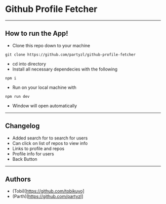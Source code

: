 # Github Profile Fetcher
---
## How to run the App!
- Clone this repo down to your machine
```
git clone https://github.com/partyzl/github-profile-fetcher
```
- cd into directory
- Install all necessary dependecies with the following
```
npm i
```
- Run on your local machine with
```
npm run dev
```
- Window will open automatically
---
## Changelog
- Added search for to search for users
- Can click on list of repos to view info
- Links to profile and repos
- Profile info for users
- Back Button
---
## Authors
- (Tobi)[https://github.com/tobikuyo]
- (Parth)[https://github.com/partyzl]
